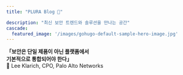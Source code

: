 ```yaml
---
title: "PLURA Blog 🎅"

description: "최신 보안 트렌드와 솔루션을 만나는 공간"
cascade:
  featured_image: '/images/gohugo-default-sample-hero-image.jpg'
---
```


**「보안은 단일 제품이 아닌 플랫폼에서**   
**기본적으로 통합되어야 한다」**    
📢 Lee Klarich, CPO, Palo Alto Networks  
